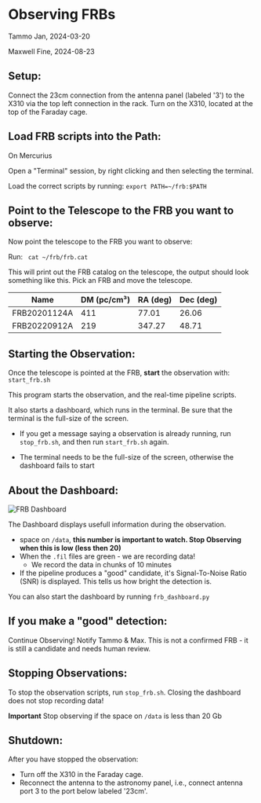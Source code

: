 # Observing FRBs

Tammo Jan, 2024-03-20

Maxwell Fine, 2024-08-23

## Setup:

Connect the 23cm connection from the antenna panel (labeled '3') to the X310 via the top left connection in the rack. Turn on the X310, located at the top of the Faraday cage.

## Load FRB scripts into the Path:
On Mercurius

Open a "Terminal" session, by right clicking and then selecting the terminal. 

Load the correct scripts by running:
```export PATH=~/frb:$PATH```



## Point to the Telescope to the FRB you want to observe:
Now point the telescope to the FRB you want to observe:

Run: 
``` cat ~/frb/frb.cat```

This will print out the FRB catalog on the telescope, the output should look something like this. Pick an FRB and move the telescope.  


| Name         | DM (pc/cm³) | RA (deg) | Dec (deg) |
|--------------|-------------|----------|-----------|
| FRB20201124A | 411         | 77.01    | 26.06     |
| FRB20220912A | 219         | 347.27   | 48.71     |




## Starting the Observation: 
Once the telescope is pointed at the FRB, **start** the observation with:
```start_frb.sh```

This program starts the observation, and the real-time pipeline scripts.

It also starts a dashboard, which runs in the terminal. Be sure that the terminal is the full-size of the screen. 

- If you get a message saying a observation is already running, run ```stop_frb.sh```, and then run ```start_frb.sh``` again. 

- The terminal needs to be the full-size of the screen, otherwise the dashboard fails to start

## About the Dashboard:

![FRB Dashboard](https://github.com/afinemax/Astron_2024/raw/main/frb_dashboard.png)


The Dashboard displays usefull information during the observation. 
- space on `/data`, **this number is important to watch. Stop Observing when this is low (less then 20)**
- When the `.fil` files are green - we are recording data!
	- We record the data in chunks of 10 minutes 
- If the pipeline produces a "good" candidate, it's Signal-To-Noise Ratio (SNR) is displayed. This tells us how bright the detection is. 

You can also start the dashboard by running ```frb_dashboard.py```



## If you make a "good" detection:
Continue Observing! Notify Tammo & Max. This is not a confirmed FRB - it is still a candidate and needs human review.  
 

## Stopping Observations:

To stop the observation scripts, run ```stop_frb.sh```. Closing the dashboard does not stop recording data!

**Important** Stop observing if the space on `/data` is less than 20 Gb 

## Shutdown:

After you have stopped the observation:

* Turn off the X310 in the Faraday cage.
* Reconnect the antenna to the astronomy panel, i.e., connect antenna port 3 to the port below labeled '23cm'.


